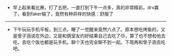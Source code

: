 - 早上起来看比赛，打了五把，一直打到下午一点多，真的非常精彩。drx赢了，看到faker输了，竟然有种异样的快感：舒服了
- ---
- 下午玩玩手机平板，到三点，睡了一觉醒来竟然六点了。原本想吃烤鱼的，又是曾子涵说在外边，又是和俩室友约好结果自己去吃了😓，算了也不想和他去吃，去吃个饭也都是玩手机，聊个天也完全聊不到一起。下周再和曾子涵去吃吧。